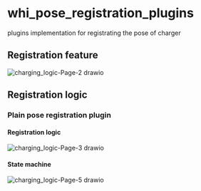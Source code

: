 # whi_pose_registration_plugins
plugins implementation for registrating the pose of charger

## Registration feature
![charging_logic-Page-2 drawio](https://github.com/xinjuezou-whi/whi_pose_registration_plugins/assets/72239958/b98b13f2-412a-4d6a-aee0-44d5a8e70ec0)

## Registration logic
### Plain pose registration plugin
#### Registration logic
![charging_logic-Page-3 drawio](https://github.com/xinjuezou-whi/whi_pose_registration_plugins/assets/72239958/326fb8de-aea3-40ee-995c-22dd553bd544)

#### State machine
![charging_logic-Page-5 drawio](https://github.com/xinjuezou-whi/whi_pose_registration_plugins/assets/72239958/80918cd1-b95f-4ec8-a2b9-f87afdd0942a)
